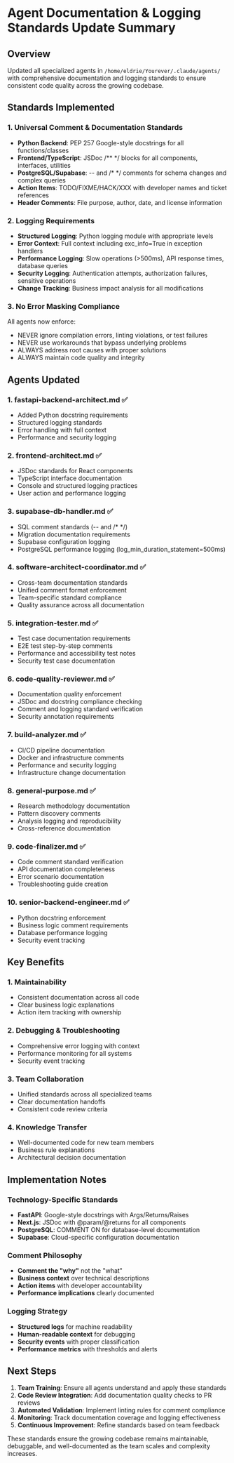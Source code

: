 # Agent Documentation & Logging Standards Update Summary

## Overview
Updated all specialized agents in `/home/eldrie/Yourever/.claude/agents/` with comprehensive documentation and logging standards to ensure consistent code quality across the growing codebase.

## Standards Implemented

### 1. Universal Comment & Documentation Standards
- **Python Backend**: PEP 257 Google-style docstrings for all functions/classes
- **Frontend/TypeScript**: JSDoc /** */ blocks for all components, interfaces, utilities
- **PostgreSQL/Supabase**: -- and /* */ comments for schema changes and complex queries
- **Action Items**: TODO/FIXME/HACK/XXX with developer names and ticket references
- **Header Comments**: File purpose, author, date, and license information

### 2. Logging Requirements
- **Structured Logging**: Python logging module with appropriate levels
- **Error Context**: Full context including exc_info=True in exception handlers
- **Performance Logging**: Slow operations (>500ms), API response times, database queries
- **Security Logging**: Authentication attempts, authorization failures, sensitive operations
- **Change Tracking**: Business impact analysis for all modifications

### 3. No Error Masking Compliance
All agents now enforce:
- NEVER ignore compilation errors, linting violations, or test failures
- NEVER use workarounds that bypass underlying problems
- ALWAYS address root causes with proper solutions
- ALWAYS maintain code quality and integrity

## Agents Updated

### 1. **fastapi-backend-architect.md** ✅
- Added Python docstring requirements
- Structured logging standards
- Error handling with full context
- Performance and security logging

### 2. **frontend-architect.md** ✅
- JSDoc standards for React components
- TypeScript interface documentation
- Console and structured logging practices
- User action and performance logging

### 3. **supabase-db-handler.md** ✅
- SQL comment standards (-- and /* */)
- Migration documentation requirements
- Supabase configuration logging
- PostgreSQL performance logging (log_min_duration_statement=500ms)

### 4. **software-architect-coordinator.md** ✅
- Cross-team documentation standards
- Unified comment format enforcement
- Team-specific standard compliance
- Quality assurance across all documentation

### 5. **integration-tester.md** ✅
- Test case documentation requirements
- E2E test step-by-step comments
- Performance and accessibility test notes
- Security test case documentation

### 6. **code-quality-reviewer.md** ✅
- Documentation quality enforcement
- JSDoc and docstring compliance checking
- Comment and logging standard verification
- Security annotation requirements

### 7. **build-analyzer.md** ✅
- CI/CD pipeline documentation
- Docker and infrastructure comments
- Performance and security logging
- Infrastructure change documentation

### 8. **general-purpose.md** ✅
- Research methodology documentation
- Pattern discovery comments
- Analysis logging and reproducibility
- Cross-reference documentation

### 9. **code-finalizer.md** ✅
- Code comment standard verification
- API documentation completeness
- Error scenario documentation
- Troubleshooting guide creation

### 10. **senior-backend-engineer.md** ✅
- Python docstring enforcement
- Business logic comment requirements
- Database performance logging
- Security event tracking

## Key Benefits

### 1. **Maintainability**
- Consistent documentation across all code
- Clear business logic explanations
- Action item tracking with ownership

### 2. **Debugging & Troubleshooting**
- Comprehensive error logging with context
- Performance monitoring for all systems
- Security event tracking

### 3. **Team Collaboration**
- Unified standards across all specialized teams
- Clear documentation handoffs
- Consistent code review criteria

### 4. **Knowledge Transfer**
- Well-documented code for new team members
- Business rule explanations
- Architectural decision documentation

## Implementation Notes

### Technology-Specific Standards
- **FastAPI**: Google-style docstrings with Args/Returns/Raises
- **Next.js**: JSDoc with @param/@returns for all components
- **PostgreSQL**: COMMENT ON for database-level documentation
- **Supabase**: Cloud-specific configuration documentation

### Comment Philosophy
- **Comment the "why"** not the "what"
- **Business context** over technical descriptions
- **Action items** with developer accountability
- **Performance implications** clearly documented

### Logging Strategy
- **Structured logs** for machine readability
- **Human-readable context** for debugging
- **Security events** with proper classification
- **Performance metrics** with thresholds and alerts

## Next Steps

1. **Team Training**: Ensure all agents understand and apply these standards
2. **Code Review Integration**: Add documentation quality checks to PR reviews
3. **Automated Validation**: Implement linting rules for comment compliance
4. **Monitoring**: Track documentation coverage and logging effectiveness
5. **Continuous Improvement**: Refine standards based on team feedback

These standards ensure the growing codebase remains maintainable, debuggable, and well-documented as the team scales and complexity increases.